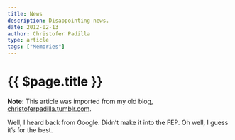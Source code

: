 ```yaml
---
title: News
description: Disappointing news.
date: 2012-02-13
author: Christofer Padilla
type: article
tags: ["Memories"]
---
```


# {{ $page.title }}

<div class="info"><b>Note:</b> This article was imported from my old blog, <a href="https://christoferpadilla.tumblr.com/post/17590086291/news">christoferpadilla.tumblr.com</a>.</div>

Well, I heard back from Google. Didn’t make it into the FEP. Oh well, I guess it’s for the best.

<TagLinks />

<Comments />
